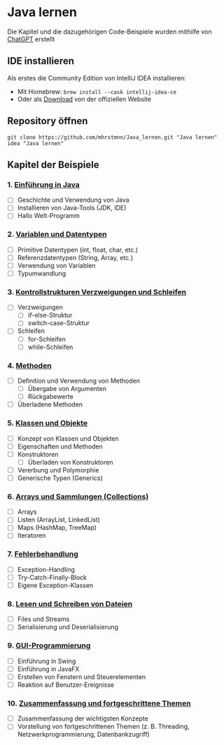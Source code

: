 # Java lernen

Die Kapitel und die dazugehörigen Code-Beispiele wurden mithilfe von [ChatGPT](https://chat.openai.com) erstellt

## IDE installieren

Als erstes die Community Edition von IntelliJ IDEA installieren:

- Mit Homebrew: `brew install --cask intellij-idea-ce`
- Oder als [Download](https://www.jetbrains.com/idea/download/#section=mac) von der offiziellen Website

## Repository öffnen

```shell
git clone https://github.com/mhrstmnn/Java_lernen.git "Java lernen"
idea "Java lernen"
```

## Kapitel der Beispiele

### 1. [Einführung in Java](./src/main/java/de/hrstmnn/Beispiele/Kapitel_1)

- [ ] Geschichte und Verwendung von Java
- [ ] Installieren von Java-Tools (JDK, IDE)
- [ ] Hallo Welt-Programm

### 2. [Variablen und Datentypen](./src/main/java/de/hrstmnn/Beispiele/Kapitel_2)

- [ ] Primitive Datentypen (int, float, char, etc.)
- [ ] Referenzdatentypen (String, Array, etc.)
- [ ] Verwendung von Variablen
- [ ] Typumwandlung

### 3. [Kontrollstrukturen Verzweigungen und Schleifen](./src/main/java/de/hrstmnn/Beispiele/Kapitel_3)

- [ ] Verzweigungen
  - [ ] if-else-Struktur
  - [ ] switch-case-Struktur
- [ ] Schleifen
  - [ ] for-Schleifen
  - [ ] while-Schleifen

### 4. [Methoden](./src/main/java/de/hrstmnn/Beispiele/Kapitel_4)

- [ ] Definition und Verwendung von Methoden
  - [ ] Übergabe von Argumenten
  - [ ] Rückgabewerte
- [ ] Überladene Methoden

### 5. [Klassen und Objekte](./src/main/java/de/hrstmnn/Beispiele/Kapitel_5)

- [ ] Konzept von Klassen und Objekten
- [ ] Eigenschaften und Methoden
- [ ] Konstruktoren
  - [ ] Überladen von Konstruktoren
- [ ] Vererbung und Polymorphie
- [ ] Generische Typen (Generics)

### 6. [Arrays und Sammlungen (Collections)](./src/main/java/de/hrstmnn/Beispiele/Kapitel_6)

- [ ] Arrays
- [ ] Listen (ArrayList, LinkedList)
- [ ] Maps (HashMap, TreeMap)
- [ ] Iteratoren

### 7. [Fehlerbehandlung](./src/main/java/de/hrstmnn/Beispiele/Kapitel_7)

- [ ] Exception-Handling
- [ ] Try-Catch-Finally-Block
- [ ] Eigene Exception-Klassen

### 8. [Lesen und Schreiben von Dateien](./src/main/java/de/hrstmnn/Beispiele/Kapitel_8)

- [ ] Files und Streams
- [ ] Serialisierung und Deserialisierung

### 9. [GUI-Programmierung](./src/main/java/de/hrstmnn/Beispiele/Kapitel_9)

- [ ] Einführung in Swing
- [ ] Einführung in JavaFX
- [ ] Erstellen von Fenstern und Steuerelementen
- [ ] Reaktion auf Benutzer-Ereignisse

### 10. [Zusammenfassung und fortgeschrittene Themen](./src/main/java/de/hrstmnn/Beispiele/Kapitel_10)

- [ ] Zusammenfassung der wichtigsten Konzepte
- [ ] Vorstellung von fortgeschrittenen Themen (z. B. Threading, Netzwerkprogrammierung, Datenbankzugriff)
